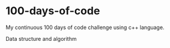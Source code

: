 # 100-days-of-code
My continuous 100 days of code challenge using c++ language.


Data structure and algorithm